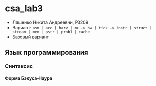 # csa_lab3

 - Ляшенко Никита Андреевчи, P3209
 - Вариант: `asm | acc | harv | mc -> hw | tick -> instr | struct | stream | mem | pstr | prob1 | cache`
 - Базовый вариант

## Язык программирования

### Синтаксис

#### Форма Бэкуса-Наура

```

```
